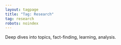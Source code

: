 ```yaml
---
layout: tagpage
title: "Tag: Research"
tag: research
robots: noindex
---
```


Deep dives into topics, fact-finding, learning, analysis.
